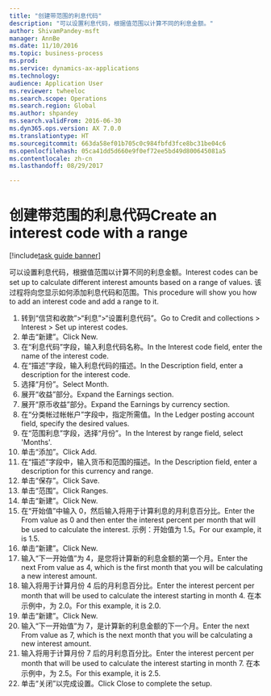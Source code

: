 ```yaml
--- 
title: "创建带范围的利息代码"
description: "可以设置利息代码，根据值范围以计算不同的利息金额。"
author: ShivamPandey-msft
manager: AnnBe
ms.date: 11/10/2016
ms.topic: business-process
ms.prod: 
ms.service: dynamics-ax-applications
ms.technology: 
audience: Application User
ms.reviewer: twheeloc
ms.search.scope: Operations
ms.search.region: Global
ms.author: shpandey
ms.search.validFrom: 2016-06-30
ms.dyn365.ops.version: AX 7.0.0
ms.translationtype: HT
ms.sourcegitcommit: 663da58ef01b705c0c984fbfd3fce8bc31be04c6
ms.openlocfilehash: 05ca41dd5d660e9f0ef72ee5bd49d800645081a5
ms.contentlocale: zh-cn
ms.lasthandoff: 08/29/2017

---
```

# <a name="create-an-interest-code-with-a-range"></a><span data-ttu-id="b467a-103">创建带范围的利息代码</span><span class="sxs-lookup"><span data-stu-id="b467a-103">Create an interest code with a range</span></span>

[!include[task guide banner](../../includes/task-guide-banner.md)]

<span data-ttu-id="b467a-104">可以设置利息代码，根据值范围以计算不同的利息金额。</span><span class="sxs-lookup"><span data-stu-id="b467a-104">Interest codes can be set up to calculate different interest amounts based on a range of values.</span></span> <span data-ttu-id="b467a-105">该过程将向您显示如何添加利息代码和范围。</span><span class="sxs-lookup"><span data-stu-id="b467a-105">This procedure will show you how to add an interest code and add a range to it.</span></span>

1. <span data-ttu-id="b467a-106">转到“信贷和收款”>“利息”>“设置利息代码”。</span><span class="sxs-lookup"><span data-stu-id="b467a-106">Go to Credit and collections > Interest > Set up interest codes.</span></span>
2. <span data-ttu-id="b467a-107">单击“新建”。</span><span class="sxs-lookup"><span data-stu-id="b467a-107">Click New.</span></span>
3. <span data-ttu-id="b467a-108">在“利息代码”字段，输入利息代码名称。</span><span class="sxs-lookup"><span data-stu-id="b467a-108">In the Interest code field, enter the name of the interest code.</span></span>
4. <span data-ttu-id="b467a-109">在“描述”字段，输入利息代码的描述。</span><span class="sxs-lookup"><span data-stu-id="b467a-109">In the Description field, enter a description for the interest code.</span></span>
5. <span data-ttu-id="b467a-110">选择“月份”。</span><span class="sxs-lookup"><span data-stu-id="b467a-110">Select Month.</span></span>
6. <span data-ttu-id="b467a-111">展开“收益”部分。</span><span class="sxs-lookup"><span data-stu-id="b467a-111">Expand the Earnings section.</span></span>
7. <span data-ttu-id="b467a-112">展开“原币收益”部分。</span><span class="sxs-lookup"><span data-stu-id="b467a-112">Expand the Earnings by currency section.</span></span>
8. <span data-ttu-id="b467a-113">在“分类帐过帐帐户”字段中，指定所需值。</span><span class="sxs-lookup"><span data-stu-id="b467a-113">In the Ledger posting account field, specify the desired values.</span></span>
9. <span data-ttu-id="b467a-114">在“范围利息”字段，选择“月份”。</span><span class="sxs-lookup"><span data-stu-id="b467a-114">In the Interest by range field, select 'Months'.</span></span>
10. <span data-ttu-id="b467a-115">单击“添加”。</span><span class="sxs-lookup"><span data-stu-id="b467a-115">Click Add.</span></span>
11. <span data-ttu-id="b467a-116">在“描述”字段中，输入货币和范围的描述。</span><span class="sxs-lookup"><span data-stu-id="b467a-116">In the Description field, enter a description for this currency and range.</span></span>
12. <span data-ttu-id="b467a-117">单击“保存”。</span><span class="sxs-lookup"><span data-stu-id="b467a-117">Click Save.</span></span>
13. <span data-ttu-id="b467a-118">单击“范围”。</span><span class="sxs-lookup"><span data-stu-id="b467a-118">Click Ranges.</span></span>
14. <span data-ttu-id="b467a-119">单击“新建”。</span><span class="sxs-lookup"><span data-stu-id="b467a-119">Click New.</span></span>
15. <span data-ttu-id="b467a-120">在“开始值”中输入 0，然后输入将用于计算利息的月利息百分比。</span><span class="sxs-lookup"><span data-stu-id="b467a-120">Enter the From value as 0 and then enter the interest percent per month that will be used to calculate the interest.</span></span> <span data-ttu-id="b467a-121">示例：开始值为 1.5。</span><span class="sxs-lookup"><span data-stu-id="b467a-121">For our example, it is 1.5.</span></span>
16. <span data-ttu-id="b467a-122">单击“新建”。</span><span class="sxs-lookup"><span data-stu-id="b467a-122">Click New.</span></span>
17. <span data-ttu-id="b467a-123">输入“下一开始值”为 4，是您将计算新的利息金额的第一个月。</span><span class="sxs-lookup"><span data-stu-id="b467a-123">Enter the next From value as 4, which is the first month that you will be calculating a new interest amount.</span></span>
18. <span data-ttu-id="b467a-124">输入将用于计算月份 4 后的月利息百分比。</span><span class="sxs-lookup"><span data-stu-id="b467a-124">Enter the interest percent per month that will be used to calculate the interest starting in month 4.</span></span> <span data-ttu-id="b467a-125">在本示例中，为 2.0。</span><span class="sxs-lookup"><span data-stu-id="b467a-125">For this example, it is 2.0.</span></span>
19. <span data-ttu-id="b467a-126">单击“新建”。</span><span class="sxs-lookup"><span data-stu-id="b467a-126">Click New.</span></span>
20. <span data-ttu-id="b467a-127">输入“下一开始值”为 7，是计算新的利息金额的下一个月。</span><span class="sxs-lookup"><span data-stu-id="b467a-127">Enter the next From value as 7, which is the next month that you will be calculating a new interest amount.</span></span>
21. <span data-ttu-id="b467a-128">输入将用于计算月份 7 后的月利息百分比。</span><span class="sxs-lookup"><span data-stu-id="b467a-128">Enter the interest percent per month that will be used to calculate the interest starting in month 7.</span></span> <span data-ttu-id="b467a-129">在本示例中，为 2.5。</span><span class="sxs-lookup"><span data-stu-id="b467a-129">For this example, it is 2.5.</span></span>
22. <span data-ttu-id="b467a-130">单击“关闭”以完成设置。</span><span class="sxs-lookup"><span data-stu-id="b467a-130">Click Close to complete the setup.</span></span>


